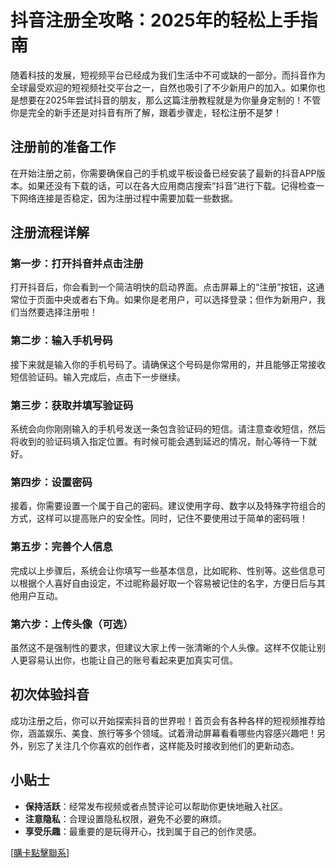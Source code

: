 # 抖音注册全攻略：2025年的轻松上手指南

随着科技的发展，短视频平台已经成为我们生活中不可或缺的一部分。而抖音作为全球最受欢迎的短视频社交平台之一，自然也吸引了不少新用户的加入。如果你也是想要在2025年尝试抖音的朋友，那么这篇注册教程就是为你量身定制的！不管你是完全的新手还是对抖音有所了解，跟着步骤走，轻松注册不是梦！

## 注册前的准备工作

在开始注册之前，你需要确保自己的手机或平板设备已经安装了最新的抖音APP版本。如果还没有下载的话，可以在各大应用商店搜索“抖音”进行下载。记得检查一下网络连接是否稳定，因为注册过程中需要加载一些数据。

## 注册流程详解

### 第一步：打开抖音并点击注册

打开抖音后，你会看到一个简洁明快的启动界面。点击屏幕上的“注册”按钮，这通常位于页面中央或者右下角。如果你是老用户，可以选择登录；但作为新用户，我们当然要选择注册啦！

### 第二步：输入手机号码

接下来就是输入你的手机号码了。请确保这个号码是你常用的，并且能够正常接收短信验证码。输入完成后，点击下一步继续。

### 第三步：获取并填写验证码

系统会向你刚刚输入的手机号发送一条包含验证码的短信。请注意查收短信，然后将收到的验证码填入指定位置。有时候可能会遇到延迟的情况，耐心等待一下就好。

### 第四步：设置密码

接着，你需要设置一个属于自己的密码。建议使用字母、数字以及特殊字符组合的方式，这样可以提高账户的安全性。同时，记住不要使用过于简单的密码哦！

### 第五步：完善个人信息

完成以上步骤后，系统会让你填写一些基本信息，比如昵称、性别等。这些信息可以根据个人喜好自由设定，不过昵称最好取一个容易被记住的名字，方便日后与其他用户互动。

### 第六步：上传头像（可选）

虽然这不是强制性的要求，但建议大家上传一张清晰的个人头像。这样不仅能让别人更容易认出你，也能让自己的账号看起来更加真实可信。

## 初次体验抖音

成功注册之后，你可以开始探索抖音的世界啦！首页会有各种各样的短视频推荐给你，涵盖娱乐、美食、旅行等多个领域。试着滑动屏幕看看哪些内容感兴趣吧！另外，别忘了关注几个你喜欢的创作者，这样能及时接收到他们的更新动态。

## 小贴士

- **保持活跃**：经常发布视频或者点赞评论可以帮助你更快地融入社区。
- **注意隐私**：合理设置隐私权限，避免不必要的麻烦。
- **享受乐趣**：最重要的是玩得开心，找到属于自己的创作灵感。

[[購卡點擊聯系](https://t.me/s/esim1088)]